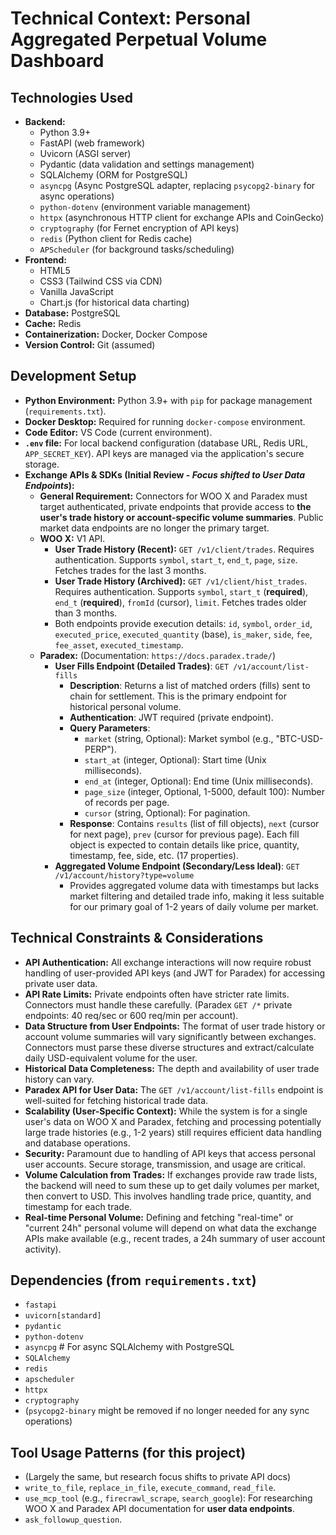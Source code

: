 # Technical Context: Personal Aggregated Perpetual Volume Dashboard

## Technologies Used
- **Backend:**
    - Python 3.9+
    - FastAPI (web framework)
    - Uvicorn (ASGI server)
    - Pydantic (data validation and settings management)
    - SQLAlchemy (ORM for PostgreSQL)
    - `asyncpg` (Async PostgreSQL adapter, replacing `psycopg2-binary` for async operations)
    - `python-dotenv` (environment variable management)
    - `httpx` (asynchronous HTTP client for exchange APIs and CoinGecko)
    - `cryptography` (for Fernet encryption of API keys)
    - `redis` (Python client for Redis cache)
    - `APScheduler` (for background tasks/scheduling)
- **Frontend:**
    - HTML5
    - CSS3 (Tailwind CSS via CDN)
    - Vanilla JavaScript
    - Chart.js (for historical data charting)
- **Database:** PostgreSQL
- **Cache:** Redis
- **Containerization:** Docker, Docker Compose
- **Version Control:** Git (assumed)

## Development Setup
- **Python Environment:** Python 3.9+ with `pip` for package management (`requirements.txt`).
- **Docker Desktop:** Required for running `docker-compose` environment.
- **Code Editor:** VS Code (current environment).
- **`.env` file:** For local backend configuration (database URL, Redis URL, `APP_SECRET_KEY`). API keys are managed via the application's secure storage.
- **Exchange APIs & SDKs (Initial Review - *Focus shifted to User Data Endpoints*):**
    - **General Requirement:** Connectors for WOO X and Paradex must target authenticated, private endpoints that provide access to **the user's trade history or account-specific volume summaries**. Public market data endpoints are no longer the primary target.
    - **WOO X:** V1 API.
        - **User Trade History (Recent):** `GET /v1/client/trades`. Requires authentication. Supports `symbol`, `start_t`, `end_t`, `page`, `size`. Fetches trades for the last 3 months.
        - **User Trade History (Archived):** `GET /v1/client/hist_trades`. Requires authentication. Supports `symbol`, `start_t` (**required**), `end_t` (**required**), `fromId` (cursor), `limit`. Fetches trades older than 3 months.
        - Both endpoints provide execution details: `id`, `symbol`, `order_id`, `executed_price`, `executed_quantity` (base), `is_maker`, `side`, `fee`, `fee_asset`, `executed_timestamp`.
    - **Paradex:** (Documentation: `https://docs.paradex.trade/`)
        - **User Fills Endpoint (Detailed Trades)**: `GET /v1/account/list-fills`
            - **Description**: Returns a list of matched orders (fills) sent to chain for settlement. This is the primary endpoint for historical personal volume.
            - **Authentication**: JWT required (private endpoint).
            - **Query Parameters**:
                - `market` (string, Optional): Market symbol (e.g., "BTC-USD-PERP").
                - `start_at` (integer, Optional): Start time (Unix milliseconds).
                - `end_at` (integer, Optional): End time (Unix milliseconds).
                - `page_size` (integer, Optional, 1-5000, default 100): Number of records per page.
                - `cursor` (string, Optional): For pagination.
            - **Response**: Contains `results` (list of fill objects), `next` (cursor for next page), `prev` (cursor for previous page). Each fill object is expected to contain details like price, quantity, timestamp, fee, side, etc. (17 properties).
        - **Aggregated Volume Endpoint (Secondary/Less Ideal)**: `GET /v1/account/history?type=volume`
            - Provides aggregated volume data with timestamps but lacks market filtering and detailed trade info, making it less suitable for our primary goal of 1-2 years of daily volume per market.

## Technical Constraints & Considerations
- **API Authentication:** All exchange interactions will now require robust handling of user-provided API keys (and JWT for Paradex) for accessing private user data.
- **API Rate Limits:** Private endpoints often have stricter rate limits. Connectors must handle these carefully. (Paradex `GET /*` private endpoints: 40 req/sec or 600 req/min per account).
- **Data Structure from User Endpoints:** The format of user trade history or account volume summaries will vary significantly between exchanges. Connectors must parse these diverse structures and extract/calculate daily USD-equivalent volume for the user.
- **Historical Data Completeness:** The depth and availability of user trade history can vary.
- **Paradex API for User Data:** The `GET /v1/account/list-fills` endpoint is well-suited for fetching historical trade data.
- **Scalability (User-Specific Context):** While the system is for a single user's data on WOO X and Paradex, fetching and processing potentially large trade histories (e.g., 1-2 years) still requires efficient data handling and database operations.
- **Security:** Paramount due to handling of API keys that access personal user accounts. Secure storage, transmission, and usage are critical.
- **Volume Calculation from Trades:** If exchanges provide raw trade lists, the backend will need to sum these up to get daily volumes per market, then convert to USD. This involves handling trade price, quantity, and timestamp for each trade.
- **Real-time Personal Volume:** Defining and fetching "real-time" or "current 24h" personal volume will depend on what data the exchange APIs make available (e.g., recent trades, a 24h summary of user account activity).

## Dependencies (from `requirements.txt`)
- `fastapi`
- `uvicorn[standard]`
- `pydantic`
- `python-dotenv`
- `asyncpg` # For async SQLAlchemy with PostgreSQL
- `SQLAlchemy`
- `redis`
- `apscheduler`
- `httpx`
- `cryptography`
- (`psycopg2-binary` might be removed if no longer needed for any sync operations)

## Tool Usage Patterns (for this project)
- (Largely the same, but research focus shifts to private API docs)
- `write_to_file`, `replace_in_file`, `execute_command`, `read_file`.
- `use_mcp_tool` (e.g., `firecrawl_scrape`, `search_google`): For researching WOO X and Paradex API documentation for **user data endpoints**.
- `ask_followup_question`.
